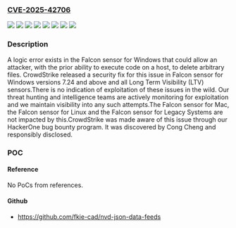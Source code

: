 ### [CVE-2025-42706](https://cve.mitre.org/cgi-bin/cvename.cgi?name=CVE-2025-42706)
![](https://img.shields.io/static/v1?label=Product&message=Falcon%20sensor%20for%20Windows&color=blue)
![](https://img.shields.io/static/v1?label=Version&message=7.16%20&color=brightgreen)
![](https://img.shields.io/static/v1?label=Version&message=7.24%20&color=brightgreen)
![](https://img.shields.io/static/v1?label=Version&message=7.25%20&color=brightgreen)
![](https://img.shields.io/static/v1?label=Version&message=7.26%20&color=brightgreen)
![](https://img.shields.io/static/v1?label=Version&message=7.27%20&color=brightgreen)
![](https://img.shields.io/static/v1?label=Version&message=7.28%20&color=brightgreen)
![](https://img.shields.io/static/v1?label=Vulnerability&message=CWE-346%20Origin%20Validation%20Error&color=brightgreen)

### Description

A logic error exists in the Falcon sensor for Windows that could allow an attacker, with the prior ability to execute code on a host, to delete arbitrary files. CrowdStrike released a security fix for this issue in Falcon sensor for Windows versions 7.24 and above and all Long Term Visibility (LTV) sensors.There is no indication of exploitation of these issues in the wild. Our threat hunting and intelligence teams are actively monitoring for exploitation and we maintain visibility into any such attempts.The Falcon sensor for Mac, the Falcon sensor for Linux and the Falcon sensor for Legacy Systems are not impacted by this.CrowdStrike was made aware of this issue through our HackerOne bug bounty program. It was discovered by Cong Cheng and responsibly disclosed.

### POC

#### Reference
No PoCs from references.

#### Github
- https://github.com/fkie-cad/nvd-json-data-feeds

